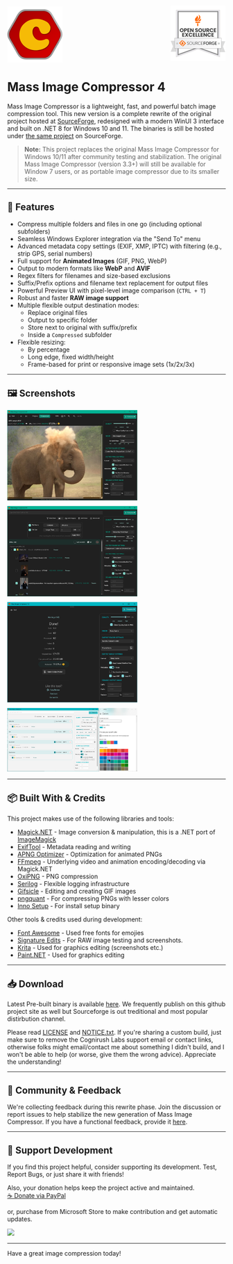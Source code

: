 <div style="display: flex; justify-content: space-between; align-items: center;">
  <img src="MIC_Source/miCompressor/Assets/mic512.png" alt="Mass Image Compressor Logo" width="128"/>
  <a href="https://sourceforge.net/projects/icompress/">
    <img src="awards/oss-open-source-excellence-sf.svg" alt="Award Badge" width="128"/>
  </a>
</div>

# Mass Image Compressor 4

Mass Image Compressor is a lightweight, fast, and powerful batch image compression tool. This new version is a complete rewrite of the original project hosted at [SourceForge](https://sourceforge.net/projects/icompress/), redesigned with a modern WinUI 3 interface and built on .NET 8 for Windows 10 and 11. The binaries is still be hosted under [the same project](https://sourceforge.net/projects/icompress/) on SourceForge. 

> **Note:** This project replaces the original Mass Image Compressor for Windows 10/11 after community testing and stabilization. The original Mass Image Compressor (version 3.3+) will still be available for Window 7 users, or as portable image compressor due to its smaller size. 

---

## 🔧 Features

- Compress multiple folders and files in one go (including optional subfolders)
- Seamless Windows Explorer integration via the "Send To" menu
- Advanced metadata copy settings (EXIF, XMP, IPTC) with filtering (e.g., strip GPS, serial numbers)
- Full support for **Animated Images** (GIF, PNG, WebP)
- Output to modern formats like **WebP** and **AVIF**
- Regex filters for filenames and size-based exclusions
- Suffix/Prefix options and filename text replacement for output files
- Powerful Preview UI with pixel-level image comparison (`CTRL + T`)
- Robust and faster **RAW image support**
- Multiple flexible output destination modes:
  - Replace original files
  - Output to specific folder
  - Store next to original with suffix/prefix
  - Inside a `Compressed` subfolder
- Flexible resizing:
  - By percentage
  - Long edge, fixed width/height
  - Frame-based for print or responsive image sets (1x/2x/3x)

---
## 🖼️ Screenshots

<div style="display: flex; flex-wrap: wrap; gap: 10px;">
  <a href="screenshots/4K_Preview.webp">
    <img src="screenshots/4K_Preview.webp" alt="4K Preview" width="300"/>
  </a>
 
  <a href="screenshots/Gallery.PNG">
    <img src="screenshots/Gallery.PNG" alt="Gallery" width="300"/>
  </a>
   <a href="screenshots/CompressionOutput.PNG">
    <img src="screenshots/CompressionOutput.PNG" alt="Compression Output" width="300"/>
  </a>
  <a href="screenshots/ThemeFit.PNG">
    <img src="screenshots/ThemeFit.PNG" alt="Theme Fit" width="300"/>
  </a>
</div>

---
## 📦 Built With & Credits

This project makes use of the following libraries and tools:

- [Magick.NET](https://github.com/dlemstra/Magick.NET) - Image conversion & manipulation, this is a .NET port of [ImageMagick](https://github.com/ImageMagick/ImageMagick)
- [ExifTool](https://exiftool.org) - Metadata reading and writing
- [APNG Optimizer](https://sourceforge.net/projects/apng/files/APNG_Optimizer/) - Optimization for animated PNGs
- [FFmpeg](https://ffmpeg.org) - Underlying video and animation encoding/decoding via Magick.NET
- [OxiPNG](https://github.com/shssoichiro/oxipng) - PNG compression
- [Serilog](https://github.com/serilog/serilog) - Flexible logging infrastructure
- [Gifsicle](https://www.lcdf.org/gifsicle/) - Editing and creating GIF images
- [pngquant](https://pngquant.org/) - For compressing PNGs with lesser colors
- [Inno Setup](https://jrsoftware.org/isinfo.php) - For install setup binary

Other tools & credits used during development:
- [Font Awesome](https://fontawesome.com/) - Used free fonts for emojies
- [Signature Edits](https://www.signatureedits.com/) - For RAW image testing and screenshots.
- [Krita](https://krita.org/en/) - Used for graphics editing (screenshots etc.)
- [Paint.NET](https://www.getpaint.net/) - Used for graphics editing 


---

## 📥 Download

Latest Pre-built binary is available [here](https://sourceforge.net/projects/icompress/). We frequently publish on this github project site as well but Sourceforge is out treditional and most popular distirbution channel. 

Please read [LICENSE](./LICENSE) and [NOTICE.txt](./NOTICE.txt). If you're sharing a custom build, just make sure to remove the Cognirush Labs support email or contact links, otherwise folks might email/contact me about something I didn't build, and I won't be able to help (or worse, give them the wrong advice). Appreciate the understanding!

---

## 👥 Community & Feedback

We're collecting feedback during this rewrite phase. Join the discussion or report issues to help stabilize the new generation of Mass Image Compressor. If you have a functional feedback, provide it [here](https://mic.cognirush.com/mass-image-compressor-for-windows/).

---
## 💖 Support Development

If you find this project helpful, consider supporting its development. Test, Report Bugs, or just share it with friends!

Also, your donation helps keep the project active and maintained.  
[☕ Donate via PayPal](https://www.paypal.com/paypalme/Yogendrasinh)

or, purchase from Microsoft Store to make contribution and get automatic updates.

<a href="https://apps.microsoft.com/detail/9NF6R54S63L3?launch=true&mode=full">
	<img src="https://get.microsoft.com/images/en-us%20dark.svg" width="200"/>
</a>

---
Have a great image compression today! 
